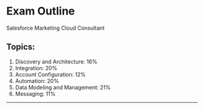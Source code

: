 # Exam Outline
Salesforce Marketing Cloud Consultant

## Topics: 

1. Discovery and Architecture: 16%
2. Integration: 20%
3. Account Configuration: 12%
4. Automation: 20%
5. Data Modeling and Management: 21%
6. Messaging: 11%

***

